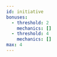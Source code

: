 ```yaml
---
id: initiative
bonuses:
  - threshold: 2
    mechanics: []
  - threshold: 4
    mechanics: []
max: 4
---
```

